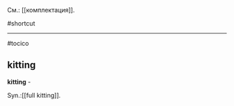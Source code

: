 См.: [[комплектация]].

#shortcut




<hr/>

#tocico

## kitting

<b>kitting</b> - 


Syn.:[[full kitting]].
 



